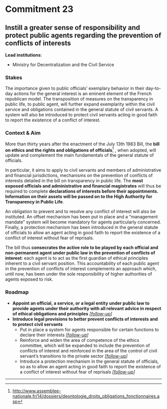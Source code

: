 # Commitment 23

## Instill a greater sense of responsibility and protect public agents regarding the prevention of conflicts of interests

**Lead institutions**:
- Ministry for Decentralization and the Civil Service

### Stakes

The importance given to public officials’ exemplary behavior in their day-to-day actions for the general interest is an eminent element of the French republican model. The transposition of measures on the transparency in public life, to public agent, will further expand exemplarity within the civil service and obligations contained in the general statute of civil servants. A system will also be introduced to protect civil servants acting in good faith to report the existence of a conflict of interest.

### Context & Aim

More than thirty years after the enactment of the July 13th 1983 Bill, the **bill on ethics and the rights and obligations of officials**[^1] , when adopted, will update and complement the main fundamentals of the general statute of officials.

In particular, it aims to apply to civil servants and members of administrative and financial jurisdictions, mechanisms on the prevention of conflicts of interests detailed in the bill on transparency in public life. The **most exposed officials and administrative and financial magistrates** will thus be required to complete **declarations of interests before their appointments. Information on their assets will be passed on to the High Authority for Transparency in Public Life**.

An obligation to prevent and to resolve any conflict of interest will also be instituted. An offset mechanism has been put in place and a “management mandate” system will become mandatory for agents particularly concerned.
Finally, a protection mechanism has been introduced in the general statute of officials to allow an agent acting in good faith to report the existence of a conflict of interest without fear of reprisals.

The bill thus **consecrates the active role to be played by each official and non-permanent agent under public law in the prevention of conflicts of interest**: each agent is to act as the first guardian of ethical principles inherent to a civil servant position. This accountability of each public agent in the prevention of conflicts of interest complements an approach which, until now, has been under the sole responsibility of higher authorities of agents exposed to risk.

### Roadmap

- **Appoint an official, a service, or a legal entity under public law to provide agents under their authority with all relevant advice in respect of ethical obligations and principles**
  _[[follow-up](https://git.framasoft.org/etalab/suivi/issues/190)]_
- **Introduce legal provisions to better prevent conflicts of interests and to protect civil servants**
    - Put in place a system for agents responsible for certain functions to declare their interests
      _[[follow-up](https://git.framasoft.org/etalab/suivi/issues/191)]_
    - Reinforce and widen the area of competence of the ethics committee, which will be expanded to include the prevention of conflicts of interest and reinforced in the area of the control of civil servant’s transitions to the private sector
      _[[follow-up](https://git.framasoft.org/etalab/suivi/issues/192)]_
    - Introduce a protection mechanism in the general statute of officials, so as to allow an agent acting in good faith to report the existence of a conflict of interest without fear of reprisals
      _[[follow-up](https://git.framasoft.org/etalab/suivi/issues/193)]_

----

[^1]: http://www.assemblee-nationale.fr/14/dossiers/deontologie_droits_obligations_fonctionnaires.asp
